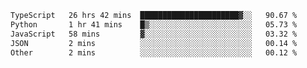 <!--START_SECTION:waka-->

```txt
TypeScript   26 hrs 42 mins  ██████████████████████▓░░   90.67 %
Python       1 hr 41 mins    █▒░░░░░░░░░░░░░░░░░░░░░░░   05.73 %
JavaScript   58 mins         ▓░░░░░░░░░░░░░░░░░░░░░░░░   03.32 %
JSON         2 mins          ░░░░░░░░░░░░░░░░░░░░░░░░░   00.14 %
Other        2 mins          ░░░░░░░░░░░░░░░░░░░░░░░░░   00.12 %
```

<!--END_SECTION:waka-->
